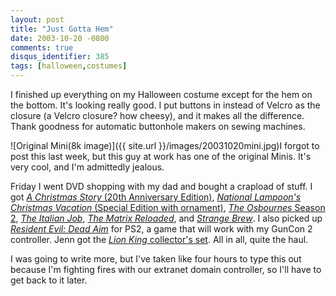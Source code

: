 ```yaml
---
layout: post
title: "Just Gotta Hem"
date: 2003-10-20 -0800
comments: true
disqus_identifier: 385
tags: [halloween,costumes]
---
```

I finished up everything on my Halloween costume except for the hem on
the bottom. It's looking really good. I put buttons in instead of Velcro
as the closure (a Velcro closure? how cheesy), and it makes all the
difference. Thank goodness for automatic buttonhole makers on sewing
machines.

 ![Original Mini(8k
image)]({{ site.url }}/images/20031020mini.jpg)I
forgot to post this last week, but this guy at work has one of the
original Minis. It's very cool, and I'm admittedly jealous.

 Friday I went DVD shopping with my dad and bought a crapload of stuff.
I got [*A Christmas Story* (20th Anniversary
Edition)](http://www.amazon.com/exec/obidos/ASIN/B0000AYJUW/mhsvortex),
[*National Lampoon's Christmas Vacation* (Special Edition with
ornament)](http://www.amazon.com/exec/obidos/ASIN/B0000AQS6R/mhsvortex),
[*The Osbournes* Season
2](http://www.amazon.com/exec/obidos/ASIN/B0000A2ZSN/mhsvortex), [*The
Italian
Job*](http://www.amazon.com/exec/obidos/ASIN/B0000B1OFL/mhsvortex),
[*The Matrix
Reloaded*](http://www.amazon.com/exec/obidos/ASIN/B0000AXE8I/mhsvortex),
and [*Strange
Brew*](http://www.amazon.com/exec/obidos/ASIN/B00006FDCT/mhsvortex). I
also picked up [*Resident Evil: Dead
Aim*](http://www.amazon.com/exec/obidos/ASIN/B00009KO3N/mhsvortex) for
PS2, a game that will work with my GunCon 2 controller. Jenn got the
[*Lion King* collector's
set](http://www.amazon.com/exec/obidos/ASIN/B00008XEOI/mhsvortex). All
in all, quite the haul.

 I was going to write more, but I've taken like four hours to type this
out because I'm fighting fires with our extranet domain controller, so
I'll have to get back to it later.
